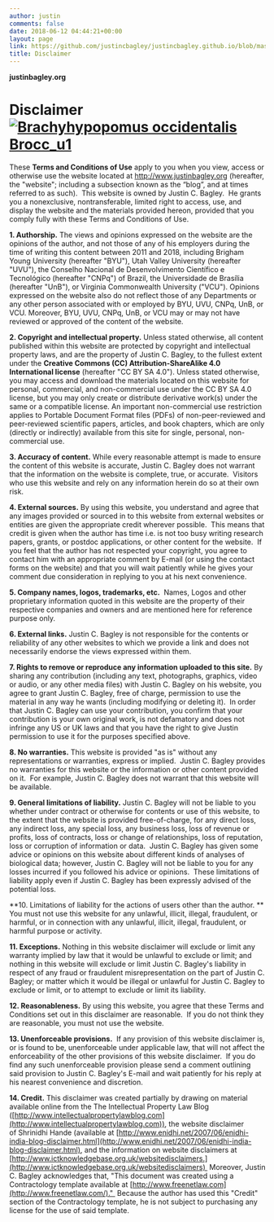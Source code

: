 ```yaml
---
author: justin
comments: false
date: 2018-06-12 04:44:21+00:00
layout: page
link: https://github.com/justincbagley/justincbagley.github.io/blob/master/pages/disclaimer.md
title: Disclaimer
---
```


**justinbagley.org**


# **Disclaimer[![Brachyhypopomus occidentalis Brocc_u1](http://www.justinbagley.org/wp-content/uploads/2013/11/Brachyhypopomus-occidentalis-Brocc_u1.png)](http://www.justinbagley.org/wp-content/uploads/2013/11/Brachyhypopomus-occidentalis-Brocc_u1.png)**




These **Terms and Conditions of Use** apply to you when you view, access or otherwise use the website located at http://www.justinbagley.org (hereafter, the "website"; including a subsection known as the “blog”, and at times referred to as such).  This website is owned by Justin C. Bagley.  He grants you a nonexclusive, nontransferable, limited right to access, use, and display the website and the materials provided hereon, provided that you comply fully with these Terms and Conditions of Use.




**1. Authorship.** The views and opinions expressed on the website are the opinions of the author, and not those of any of his employers during the time of writing this content between 2011 and 2018, including Brigham Young University (hereafter "BYU"), Utah Valley University (hereafter "UVU"), the Conselho Nacional de Desenvolvimento Científico e Tecnológico (hereafter "CNPq") of Brazil, the Universidade de Brasília (hereafter "UnB"), or Virginia Commonwealth University ("VCU"). Opinions expressed on the website also do not reflect those of any Departments or any other person associated with or employed by BYU, UVU, CNPq, UnB, or VCU.  Moreover, BYU, UVU, CNPq, UnB, or VCU may or may not have reviewed or approved of the content of the website.




**2. Copyright and intellectual property.** Unless stated otherwise, all content published within this website are protected by copyright and intellectual property laws, and are the property of Justin C. Bagley, to the fullest extent under the **Creative Commons (CC) Attribution-ShareAlike 4.0 International license** (hereafter "CC BY SA 4.0"). Unless stated otherwise, you may access and download the materials located on this website for personal, commercial, and non-commercial use under the CC BY SA 4.0 license, but you may only create or distribute derivative work(s) under the same or a compatible license. An important non-commercial use restriction applies to Portable Document Format files (PDFs) of non-peer-reviewed and peer-reviewed scientific papers, articles, and book chapters, which are only (directly or indirectly) available from this site for single, personal, non-commercial use. 




**3. Accuracy of content.** While every reasonable attempt is made to ensure the content of this website is accurate, Justin C. Bagley does not warrant that the information on the website is complete, true, or accurate.  Visitors who use this website and rely on any information herein do so at their own risk.




**4. External sources.** By using this website, you understand and agree that any images provided or sourced in to this website from external websites or entities are given the appropriate credit wherever possible.  This means that credit is given when the author has time i.e. is not too busy writing research papers, grants, or postdoc applications, or other content for the website.  If you feel that the author has not respected your copyright, you agree to contact him with an appropriate comment by E-mail (or using the contact forms on the website) and that you will wait patiently while he gives your comment due consideration in replying to you at his next convenience.




**5. Company names, logos, trademarks, etc.**  Names, Logos and other proprietary information quoted in this website are the property of their respective companies and owners and are mentioned here for reference purpose only.




**6. External links.** Justin C. Bagley is not responsible for the contents or reliability of any other websites to which we provide a link and does not necessarily endorse the views expressed within them.




**7. Rights to remove or reproduce any information uploaded to this site.** By sharing any contribution (including any text, photographs, graphics, video or audio, or any other media files) with Justin C. Bagley on his website, you agree to grant Justin C. Bagley, free of charge, permission to use the material in any way he wants (including modifying or deleting it).  In order that Justin C. Bagley can use your contribution, you confirm that your contribution is your own original work, is not defamatory and does not infringe any US or UK laws and that you have the right to give Justin permission to use it for the purposes specified above.




**8. No warranties.** This website is provided "as is" without any representations or warranties, express or implied.  Justin C. Bagley provides no warranties for this website or the information or other content provided on it.  For example, Justin C. Bagley does not warrant that this website will be available.




**9. General limitations of liability.** Justin C. Bagley will not be liable to you whether under contract or otherwise for contents or use of this website, to the extent that the website is provided free-of-charge, for any direct loss, any indirect loss, any special loss, any business loss, loss of revenue or profits, loss of contracts, loss or change of relationships, loss of reputation, loss or corruption of information or data.  Justin C. Bagley has given some advice or opinions on this website about different kinds of analyses of biological data; however, Justin C. Bagley will not be liable to you for any losses incurred if you followed his advice or opinions.  These limitations of liability apply even if Justin C. Bagley has been expressly advised of the potential loss.




**10. Limitations of liability for the actions of users other than the author. ** You must not use this website for any unlawful, illicit, illegal, fraudulent, or harmful, or in connection with any unlawful, illicit, illegal, fraudulent, or harmful purpose or activity.




**11. Exceptions.** Nothing in this website disclaimer will exclude or limit any warranty implied by law that it would be unlawful to exclude or limit; and nothing in this website will exclude or limit Justin C. Bagley's liability in respect of any fraud or fraudulent misrepresentation on the part of Justin C. Bagley; or matter which it would be illegal or unlawful for Justin C. Bagley to exclude or limit, or to attempt to exclude or limit its liability.




**12. Reasonableness.** By using this website, you agree that these Terms and Conditions set out in this disclaimer are reasonable.  If you do not think they are reasonable, you must not use the website.




**13. Unenforceable provisions.**  If any provision of this website disclaimer is, or is found to be, unenforceable under applicable law, that will not affect the enforceability of the other provisions of this website disclaimer.  If you do find any such unenforceable provision please send a comment outlining said provision to Justin C. Bagley's E-mail and wait patiently for his reply at his nearest convenience and discretion.




**14. Credit.** This disclaimer was created partially by drawing on material available online from the The Intellectual Property Law Blog ([http://www.intellectualpropertylawblog.com](http://www.intellectualpropertylawblog.com)), the website disclaimer of Shrinidhi Hande (available at [http://www.enidhi.net/2007/06/enidhi-india-blog-disclaimer.html](http://www.enidhi.net/2007/06/enidhi-india-blog-disclaimer.html), and the information on website disclaimers at [http://www.ictknowledgebase.org.uk/websitedisclaimers.](http://www.ictknowledgebase.org.uk/websitedisclaimers)  Moreover, Justin C. Bagley acknowledges that, "This document was created using a Contractology template available at [http://www.freenetlaw.com](http://www.freenetlaw.com/)."  Because the author has used this "Credit" section of the Contractology template, he is not subject to purchasing any license for the use of said template.
